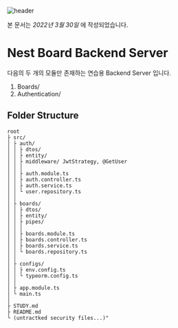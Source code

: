 ![header](https://capsule-render.vercel.app/api?type=rect&fontColor=f5f6fa&color=192a56&height=220&section=header&text=Nest%20Board%Web&fontSize=40)
 
본 문서는 _2022년 3월 30일_ 에 작성되었습니다.

# Nest Board Backend Server

다음의 두 개의 모듈만 존재하는 연습용 Backend Server 입니다.

1. Boards/
2. Authentication/

## Folder Structure

```
root
├ src/
│ ├ auth/
│ │ ├ dtos/    
│ │ ├ entity/
│ │ ├ middleware/ JwtStrategy, @GetUser
│ │ │       
│ │ ├ auth.module.ts    
│ │ ├ auth.controller.ts
│ │ ├ auth.service.ts
│ │ └ user.repository.ts  
│ │        
│ ├ boards/
│ │ ├ dtos/  
│ │ ├ entity/
│ │ ├ pipes/
│ │ │                     
│ │ ├ boards.module.ts    
│ │ ├ boards.controller.ts
│ │ ├ boards.service.ts   
│ │ └ boards.repository.ts
│ │                       
│ ├ configs/              
│ │ ├ env.config.ts       
│ │ └ typeorm.config.ts   
│ │
│ ├ app.module.ts
│ └ main.ts
│ 
├ STUDY.md
├ README.md
└ (untractked security files...)"
```